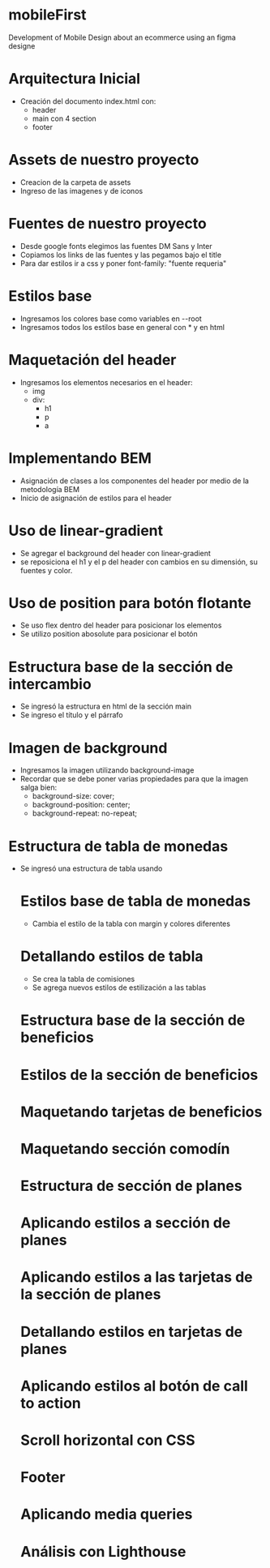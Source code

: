 # mobileFirst
Development of Mobile Design about an ecommerce
using an figma designe


# Arquitectura Inicial
* Creación del documento index.html con:
    * header
    * main con 4 section
    * footer

# Assets de nuestro proyecto
* Creacion de la carpeta de assets
* Ingreso de las imagenes y de iconos

# Fuentes de nuestro proyecto
* Desde google fonts elegimos las fuentes DM Sans y Inter
* Copiamos los links de las fuentes y las pegamos bajo el title
* Para dar estilos ir a css y poner font-family: "fuente requeria"

# Estilos base
* Ingresamos los colores base como variables en --root
* Ingresamos todos los estilos base en general con * y en html

# Maquetación del header
* Ingresamos los elementos necesarios en el header:
    * img <!-- se mostrara el lógotipo -->
    * div:
        * h1 <!--  título -->
        * p <!--  párrafo -->
        * a <!-- link -->

# Implementando BEM
* Asignación de clases a los componentes del header por medio de la metodología BEM
* Inicio de asignación de estilos para el header

# Uso de linear-gradient
* Se agregar el background del header con linear-gradient
* se reposiciona el h1 y el p del header con cambios en su dimensión, su fuentes y color.

# Uso de position para botón flotante
* Se uso flex dentro del header para posicionar los elementos
* Se utilizo position abosolute para posicionar el botón

# Estructura base de la sección de intercambio
* Se ingresó la estructura en html de la sección main
* Se ingreso el título y el párrafo

# Imagen de background
* Ingresamos la imagen utilizando background-image
* Recordar que se debe poner varias propiedades para que la imagen salga bien: 
    * background-size: cover;
    * background-position: center;
    * background-repeat: no-repeat;
# Estructura de tabla de monedas
* Se ingresó una estructura de tabla usando <table>

# Estilos base de tabla de monedas
* Cambia el estilo de la tabla con margin y colores diferentes

# Detallando estilos de tabla
* Se crea la tabla de comisiones
* Se agrega nuevos estilos de estilización a las tablas

# Estructura base de la sección de beneficios
# Estilos de la sección de beneficios
# Maquetando tarjetas de beneficios

# Maquetando sección comodín

# Estructura de sección de planes
# Aplicando estilos a sección de planes
# Aplicando estilos a las tarjetas de la sección de planes
# Detallando estilos en tarjetas de planes
# Aplicando estilos al botón de call to action
# Scroll horizontal con CSS

# Footer

# Aplicando media queries
# Análisis con Lighthouse
